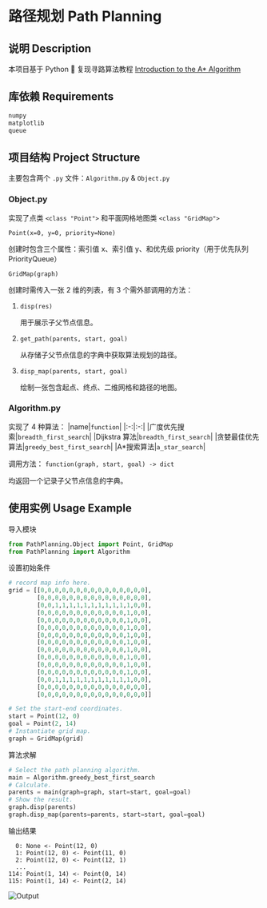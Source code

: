 # 路径规划 Path Planning

## 说明 Description

本项目基于 Python 🐍 复现寻路算法教程 [Introduction to the A* Algorithm](https://www.redblobgames.com/pathfinding/a-star/introduction.html)

## 库依赖 Requirements
```txt
numpy
matplotlib
queue
```

## 项目结构 Project Structure

主要包含两个 `.py` 文件：`Algorithm.py` & `Object.py`

### Object.py

实现了点类 `<class "Point">` 和平面网格地图类 `<class "GridMap">`

`Point(x=0, y=0, priority=None)`

创建时包含三个属性：索引值 x、索引值 y、和优先级 priority（用于优先队列 PriorityQueue）

`GridMap(graph)`

创建时需传入一张 2 维的列表，有 3 个需外部调用的方法：

1. `disp(res)`

    用于展示子父节点信息。

2. `get_path(parents, start, goal)`

    从存储子父节点信息的字典中获取算法规划的路径。

3. `disp_map(parents, start, goal)`

    绘制一张包含起点、终点、二维网格和路径的地图。

### Algorithm.py

实现了 4 种算法：
|name|`function`|
|:-:|:-:|
|广度优先搜索|`breadth_first_search`|
|Dijkstra 算法|`breadth_first_search`|
|贪婪最佳优先算法|`greedy_best_first_search`|
|A*搜索算法|`a_star_search`|

调用方法： 
`function(graph, start, goal) -> dict`

均返回一个记录子父节点信息的字典。


## 使用实例 Usage Example
导入模块
```python
from PathPlanning.Object import Point, GridMap
from PathPlanning import Algorithm
```

设置初始条件
```python
# record map info here.
grid = [[0,0,0,0,0,0,0,0,0,0,0,0,0,0,0],
        [0,0,0,0,0,0,0,0,0,0,0,0,0,0,0],
        [0,0,1,1,1,1,1,1,1,1,1,1,1,0,0],
        [0,0,0,0,0,0,0,0,0,0,0,0,1,0,0],
        [0,0,0,0,0,0,0,0,0,0,0,0,1,0,0],
        [0,0,0,0,0,0,0,0,0,0,0,0,1,0,0],
        [0,0,0,0,0,0,0,0,0,0,0,0,1,0,0],
        [0,0,0,0,0,0,0,0,0,0,0,0,1,0,0],
        [0,0,0,0,0,0,0,0,0,0,0,0,1,0,0],
        [0,0,0,0,0,0,0,0,0,0,0,0,1,0,0],
        [0,0,0,0,0,0,0,0,0,0,0,0,1,0,0],
        [0,0,0,0,0,0,0,0,0,0,0,0,1,0,0],
        [0,0,1,1,1,1,1,1,1,1,1,1,1,0,0],
        [0,0,0,0,0,0,0,0,0,0,0,0,0,0,0],
        [0,0,0,0,0,0,0,0,0,0,0,0,0,0,0]]

# Set the start-end coordinates.
start = Point(12, 0)
goal = Point(2, 14)
# Instantiate grid map.
graph = GridMap(grid)
```

算法求解
```python
# Select the path planning algorithm.
main = Algorithm.greedy_best_first_search
# Calculate.
parents = main(graph=graph, start=start, goal=goal)
# Show the result.
graph.disp(parents)
graph.disp_map(parents=parents, start=start, goal=goal)
```
输出结果
```
  0: None <- Point(12, 0)
  1: Point(12, 0) <- Point(11, 0)
  2: Point(12, 0) <- Point(12, 1)
  ...
114: Point(1, 14) <- Point(0, 14)
115: Point(1, 14) <- Point(2, 14)
```

![Output]()
